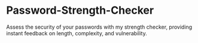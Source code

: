 # Password-Strength-Checker
Assess the security of your passwords with my strength checker, providing instant feedback on length, complexity, and vulnerability.
